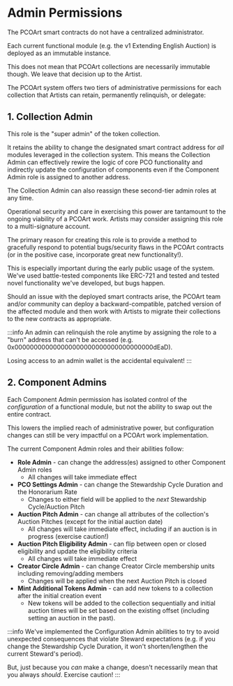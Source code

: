 # Admin Permissions

The PCOArt smart contracts do not have a centralized administrator.

Each current functional module (e.g. the v1 Extending English Auction) is deployed as an immutable instance.&#x20;

This does not mean that PCOArt collections are necessarily immutable though. We leave that decision up to the Artist. &#x20;

The PCOArt system offers two tiers of administrative permissions for each collection that Artists can retain, permanently relinquish, or delegate:

## 1. Collection Admin

This role is the "super admin" of the token collection.&#x20;

It retains the ability to change the designated smart contract address for _all_ modules leveraged in the collection system. This means the Collection Admin can effectively rewire the logic of core PCO functionality and indirectly update the configuration of components even if the Component Admin role is assigned to another address.

The Collection Admin can also reassign these second-tier admin roles at any time.

Operational security and care in exercising this power are tantamount to the ongoing viability of a PCOArt work. Artists may consider assigning this role to a multi-signature account.&#x20;

The primary reason for creating this role is to provide a method to gracefully respond to potential bugs/security flaws in the PCOArt contracts (or in the positive case, incorporate great new functionality!).&#x20;

This is especially important during the early public usage of the system. We've used battle-tested components like ERC-721 and tested and tested novel functionality we've developed, but bugs happen.

Should an issue with the deployed smart contracts arise, the PCOArt team and/or community can deploy a backward-compatible, patched version of the affected module and then work with Artists to migrate their collections to the new contracts as appropriate.

:::info
An admin can relinquish the role anytime by assigning the role to a "burn" address that can't be accessed (e.g. 0x000000000000000000000000000000000000dEaD).

Losing access to an admin wallet is the accidental equivalent!
:::

## 2. Component Admins

Each Component Admin permission has isolated control of the _configuration_ of a functional module, but not the ability to swap out the entire contract.&#x20;

This lowers the implied reach of administrative power, but configuration changes can still be very impactful on a PCOArt work implementation.&#x20;

The current Component Admin roles and their abilities follow:

- **Role Admin** - can change the address(es) assigned to other Component Admin roles
  - All changes will take immediate effect 
- **PCO Settings Admin** - can change the Stewardship Cycle Duration and the Honorarium Rate
  - Changes to either field will be applied to the _next_ Stewardship Cycle/Auction Pitch
- **Auction Pitch Admin** - can change all attributes of the collection's Auction Pitches (except for the initial auction date)
  - All changes will take immediate effect, including if an auction is in progress (exercise caution!)
- **Auction Pitch Eligibility Admin** - can flip between open or closed eligibility and update the eligibility criteria
  - All changes will take immediate effect
- **Creator Circle Admin** - can change Creator Circle membership units including removing/adding members
  - Changes will be applied when the next Auction Pitch is closed
- **Mint Additional Tokens Admin** - can add new tokens to a collection after the initial creation event
  - New tokens will be added to the collection sequentially and initial auction times will be set based on the existing offset (including setting an auction in the past).&#x20;

:::info
We've implemented the Configuration Admin abilities to try to avoid unexpected consequences that violate Steward expectations (e.g. if you change the Stewardship Cycle Duration, it won't shorten/lengthen the current Steward's period).&#x20;

But, just because you _can_ make a change, doesn't necessarily mean that you always _should_. Exercise caution!
:::
